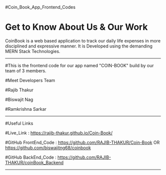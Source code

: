 

#Coin_Book_App_Frontend_Codes

# Get to Know About Us & Our Work
CoinBook is a web based application to track our daily life expenses in more disciplined and expressive manner. It is Developed using the demanding MERN Stack Technologies.

---------------------------------------------------------------------------------------------------------------------------------------------------------------
#This is the frontend code for our app named "COIN-BOOK" build by our team of 3 members.


#Meet Developers Team

#Rajib Thakur

#Biswajit Nag

#Ramkrishna Sarkar

---------------------------------------------------------------------------------------------------------------------------------------------------------------

#Useful Links

#Live_Link : https://rajib-thakur.github.io/Coin-Book/

#GitHub FrontEnd_Code : https://github.com/RAJIB-THAKUR/Coin-Book   OR    https://github.com/biswajitng68/coinbook 

#GitHub BackEnd_Code : https://github.com/RAJIB-THAKUR/coinBook_Backend

---------------------------------------------------------------------------------------------------------------------------------------------------------------
